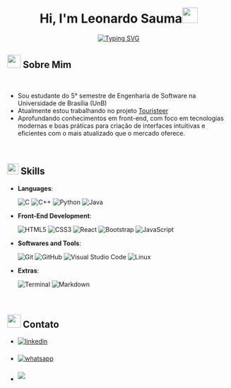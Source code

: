 
<h1 align="center"><b>Hi, I'm Leonardo Sauma</b><img src="https://media.giphy.com/media/hvRJCLFzcasrR4ia7z/giphy.gif" width="35"></h1>
<!--  -->
<p align="center">
 <a href="https://git.io/typing-svg"><img src="https://readme-typing-svg.demolab.com?font=Fira+Code&size=25&pause=1000&color=066EF7&center=true&vCenter=true&width=450&lines=Software+Engineering+Student;Dev+Front-End" alt="Typing SVG" /></a>
</p>

## <img src="https://i.giphy.com/media/v1.Y2lkPTc5MGI3NjExZzhrbTE2c2EycGJwNGM1aWJ4ZzhzdHEwMXYxaGJhbTgxdnZpczF1ayZlcD12MV9pbnRlcm5hbF9naWZfYnlfaWQmY3Q9cw/FJne2MeLtb4EPwq4ef/giphy.gif" width ="30"><b> Sobre Mim</b>

<br>

- Sou estudante do 5° semestre de Engenharia de Software na Universidade de Brasília (UnB)
- Atualmente estou trabalhando no projeto [Touristeer](https://github.com/mdsreq-fga-unb/2025.1-T01-Touristeer-)
- Aprofundando conhecimentos em front-end, com foco em tecnologias modernas e boas práticas para criação de interfaces intuitivas e eficientes com o mais atualizado que o mercado oferece.

<br>

## <img src="https://media2.giphy.com/media/QssGEmpkyEOhBCb7e1/giphy.gif?cid=ecf05e47a0n3gi1bfqntqmob8g9aid1oyj2wr3ds3mg700bl&rid=giphy.gif" width ="25"><b> Skills</b>


<p align="center">

- **Languages**:
    
    ![C](https://img.shields.io/badge/C%20-%232370ED.svg?style=for-the-badge&logo=c&logoColor=white)
    ![C++](https://img.shields.io/badge/C++%20-%2300599C.svg?style=for-the-badge&logo=c%2B%2B&logoColor=white)
    ![Python](https://img.shields.io/badge/Python%20-%2314354C.svg?style=for-the-badge&logo=python&logoColor=white)
    ![Java](https://img.shields.io/badge/Java-ED8B00?style=for-the-badge&logo=openjdk&logoColor=white)
  
    
- **Front-End Development**:

   ![HTML5](https://img.shields.io/badge/HTML5%20-%23E34F26.svg?style=for-the-badge&logo=html5&logoColor=white)
   ![CSS3](https://img.shields.io/badge/CSS%20-%231572B6.svg?style=for-the-badge&logo=css3&logoColor=white)
   ![React](https://shields.io/badge/react-black?logo=react&style=for-the-badge)
   ![Bootstrap](https://img.shields.io/badge/Bootstrap-563D7C?style=for-the-badge&logo=bootstrap&logoColor=white)
   ![JavaScript](https://img.shields.io/badge/JavaScript%20-%23F7DF1E.svg?style=for-the-badge&logo=javascript&logoColor=black)

- **Softwares and Tools**:

    ![Git](https://img.shields.io/badge/git-%23F05033.svg?style=for-the-badge&logo=git&logoColor=white)
    ![GitHub](https://img.shields.io/badge/github-%23121011.svg?style=for-the-badge&logo=github&logoColor=white)
    ![Visual Studio Code](https://img.shields.io/badge/Visual%20Studio%20Code-0078d7.svg?style=for-the-badge&logo=visual-studio-code&logoColor=white)
    ![Linux](https://img.shields.io/badge/Linux-FCC624?style=for-the-badge&logo=linux&logoColor=black) 

- **Extras**:

    ![Terminal](https://img.shields.io/badge/Terminal-%23054020?style=for-the-badge&logo=gnu-bash&logoColor=white)
    ![Markdown](https://img.shields.io/badge/markdown-%23000000.svg?style=for-the-badge&logo=markdown&logoColor=white)   


</p>

<br>

## <img src="https://i.giphy.com/media/v1.Y2lkPTc5MGI3NjExM202ZHl3ejZ6cWhmb2NjYXg3NXFncHpicTFzNTRnYWU0YmVrbGJycyZlcD12MV9pbnRlcm5hbF9naWZfYnlfaWQmY3Q9cw/kE0rZ7eCRs9PtJHRN7/giphy.gif" width ="30"><b> Contato</b>

<div align='left'>

<ul>

<li>
<a href="https://www.linkedin.com/in/leonardo-sauma-junior-1811ab267/" target="_blank">
<img src="https://img.shields.io/badge/linkedin-%2300acee.svg?color=405DE6&style=for-the-badge&logo=linkedin&logoColor=white" alt=linkedin style="margin-bottom: 5px;"/>
</a>
</li>

<br>

<li>
<a href="https://wa.me/61985311586" target="_blank">
<img src="https://img.shields.io/badge/WhatsApp-%25D366.svg?color=25D366&style=for-the-badge&logo=whatsapp&logoColor=white" alt=whatsapp style="margin-bottom: 5px;"/>
</a>
</li>

<br>

<li>
<a href="mailto:leonardosauma.juniord@gmail.com" target="_blank">
<img src="https://img.shields.io/badge/gmail-%23EA4335.svg?style=for-the-badge&logo=gmail&logoColor=white" t=mail style="margin-bottom: 5px;" />
</a>
</li>

</ul>
<br>
</div>
